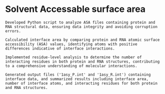 # Solvent Accessable surface area


    Developed Python script to analyze ASA files containing protein and RNA structural data, ensuring data integrity and avoiding corruption errors.

    Calculated interface area by comparing protein and RNA atomic surface accessibility (ASA) values, identifying atoms with positive differences indicative of interface interactions.

    Implemented residue-level analysis to determine the number of interacting residues in both protein and RNA structures, contributing to a comprehensive understanding of molecular interactions.

    Generated output files ('1asy_P.int' and '1asy_R.int') containing interface data, and summarized results including interface area, number of interface atoms, and interacting residues for both protein and RNA structures.
